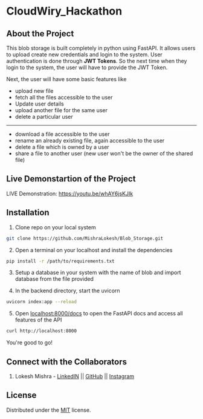 # CloudWiry_Hackathon

## About the Project
  This blob storage is built completely in python using FastAPI. It allows users to upload create new credentials and login to the system. User authentication is done through **JWT Tokens**. So the next time when they login to the system, the user will have to provide the JWT Token.

  Next, the user will have some basic features like   
* upload new file
* fetch all the files accessible to the user
* Update user details
* upload another file for the same user
* delete a particular user
----------------------------------------------------------------
* download a file accessible to the user
* rename an already existing file, again accessible to the user
* delete a file which is owned by a user
* share a file to another user (new user won't be the owner of the shared file)


## Live Demonstartion of the Project

  LIVE Demonstration: https://youtu.be/whAY6jsKJIk

## Installation

1. Clone repo on your local system

```bash
git clone https://github.com/MishraLokesh/Blob_Storage.git
```
2. Open a terminal on your localhost and install the dependencies

```bash
pip install -r /path/to/requirements.txt
```
3. Setup a database in your system with the name of blob and import database from the file provided

4. In the backend directory, start the uvicorn

```bash
uvicorn index:app --reload
```

5. Open [localhost:8000/docs](localhost:8000/docs) to open the FastAPI docs and access all features of the API 

```bash
curl http://localhost:8000
```
You're good to go! 

## Connect with the Collaborators
1. Lokesh Mishra - [LinkedIN](https://www.linkedin.com/in/lokesh-mishra-0807/) || [GitHub](https://github.com/MishraLokesh) || [Instagram](https://www.instagram.com/lokesh.mishra__/)


## License
Distributed under the [MIT](https://choosealicense.com/licenses/mit/) license.




